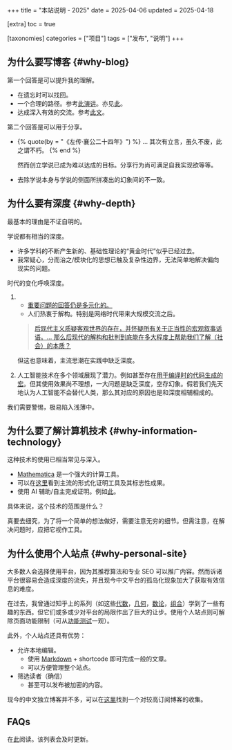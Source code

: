 +++
title = "本站说明 - 2025"
date = 2025-04-06
updated = 2025-04-18

[extra]
toc = true

[taxonomies]
categories = ["项目"]
tags = ["发布", "说明"]
+++

## 为什么要写博客 {#why-blog}
第一个回答是可以提升我的理解。
- 在遗忘时可以找回。
- 一个合理的路径。参考[此演讲](https://paulgraham.com/hs.html)。亦见[此](https://doi.org/10.1037/rev0000200)。
- 达成深入有效的交流。参考[此文](https://slatestarcodex.com/2020/03/06/socratic-grilling/)。

第二个回答是可以用于分享。
- {% quote(by = "《左传·襄公二十四年》") %}
  … 其次有立言，虽久不废，此之谓不朽。
  {% end %}

  然而创立学说已成为难以达成的目标。分享行为尚可满足自我实现欲等等。
- 去除学说本身与学说的侧面所拼凑出的幻象间的不一致。

## 为什么要有深度 {#why-depth}
最基本的理由是不证自明的。

学说都有相当的深度。
- 许多学科的不断产生新的、基础性理论的“黄金时代”似乎已经过去。
- 我常疑心，分而治之/模块化的思想已触及复杂性边界，无法简单地解决偏向现实的问题。

时代的变化呼唤深度。
1. - [重要问题的回答仍是多元化的。](https://survey2020.philpeople.org/)
   - 人们热衷于解构。特别是网络时代带来大规模交流之后。
    > [后现代主义质疑客观世界的存在，并怀疑所有关于正当性的宏观叙事话语。… 那么后现代的解构和批判到底能在多大程度上帮助我们了解（社会）的本质？](https://www.zhihu.com/question/20171225/answer/43151814)

   但这也意味着，主流思潮在实践中缺乏深度。
2. 人工智能技术在多个领域展现了潜力。例如甚至存在[用于编译时的代码生成的宏](https://github.com/retrage/gpt-macro)。但其使用效果尚不理想，一大问题是缺乏深度，空存幻象。假若我们先天地认为人工智能不会替代人类，那么其对应的原因也是和深度相辅相成的。

我们需要警惕，极易陷入浅薄中。

## 为什么要了解计算机技术 {#why-information-technology}
这种技术的使用已相当常见与深入。
- [Mathematica](https://www.wolfram.com/mathematica/) 是一个强大的计算工具。
- 可以在[这里](https://www.cs.ru.nl/~freek/100/)看到主流的形式化证明工具及其标志性成果。
- 使用 AI 辅助/自主完成证明。例如[此](https://terrytao.wordpress.com/2024/12/05/ai-for-math-fund/)。

具体来说，这个技术的范围是什么？

真要去细究，为了将一个简单的想法做好，需要注意无穷的细节。但需注意，在解决问题时，应把它视作工具。

## 为什么使用个人站点 {#why-personal-site}
大多数人会选择使用平台，因为其推荐算法和专业 SEO 可以推广内容。然而诉诸平台很容易会造成深度的流失，并且现今中文平台的孤岛化现象加大了获取有效信息的难度。

在过去，我曾通过知乎上的系列（如这些[代数](https://www.zhihu.com/column/c_1584961599172931584)，[几何](https://www.zhihu.com/column/c_1084812917488025600)，[数论](https://www.zhihu.com/column/c_1499760272503566336)，[组合](https://www.zhihu.com/column/c_1261946763746603008)）学到了一些有趣的东西。但它们或多或少对平台的局限作出了巨大的让步。使用个人站点则可解除页面功能限制（可从[功能测试](/archived/test-site/)一观）。

此外，个人站点还具有优势：
- 允许本地编辑。
	- 使用 [Markdown](https://commonmark.org/) + shortcode 即可完成一般的文章。
	- 可以方便管理整个站点。
- 筛选读者（确信）
	- 甚至可以发布被加密的内容。

现今的中文独立博客并不多，可以在[这里](https://blog.t9t.io/cn-indie-blogs-2019-10-29/)找到一个对较高订阅博客的收集。

## FAQs
在[此](/faqs/)阅读。该列表会及时更新。
